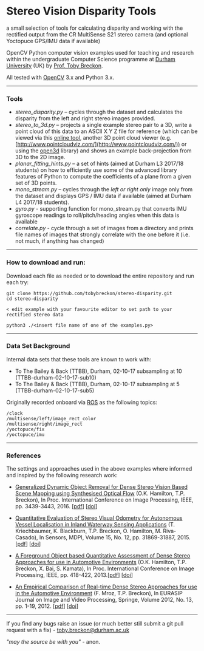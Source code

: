# Stereo Vision Disparity Tools

a small selection of tools for calculating disparity and working with the rectified output from the CR MultiSense S21 stereo camera (and optional Yoctopuce GPS/IMU data if available)

OpenCV Python computer vision examples used for teaching and research within the undergraduate Computer Science programme
at [Durham University](http://www.durham.ac.uk) (UK) by [Prof. Toby Breckon](https://breckon.org/toby/).

All tested with [OpenCV](http://www.opencv.org) 3.x and Python 3.x.

---

### Tools

- *stereo_disparity.py* – cycles through the dataset and calculates the disparity from the left and right stereo images provided.
- *stereo_to_3d.py* – projects a single example stereo pair to a 3D, write a point cloud of this data to an ASCII X Y Z file for reference (which can be viewed via
this [online tool](http://lidarview.com/), another 3D point cloud viewer (e.g. [http://www.pointcloudviz.com/](http://www.pointcloudviz.com/)) or using the [open3d](http://www.open3d.org/) library) and shows an example back-projection from 3D to the 2D image.
- *planar_fitting_hints.py* – a set of hints (aimed at Durham L3 2017/18 students) on how to efficiently use some of the advanced library features of Python to compute the coefficients of a plane from a given set of 3D points.
- *mono_stream.py* –  cycles through the _left or right only_ image only from the dataset and displays GPS / IMU data if available (aimed at Durham L4 2017/18 students).
- *gyro.py* - supporting function for mono_stream.py that converts IMU gyroscope readings to roll/pitch/heading angles when this data is available
- *correlate.py* - cycle through a set of images from a directory and prints file names of images that strongly correlate with the one before it (i.e. not much, if anything has changed)
---

### How to download and run:

Download each file as needed or to download the entire repository and run each try:

```
git clone https://github.com/tobybreckon/stereo-disparity.git
cd stereo-disparity

< edit example with your favourite editor to set path to your rectified stereo data

python3 ./<insert file name of one of the examples.py>
```
---

### Data Set Background

Internal data sets that these tools are known to work with:

- To The Bailey & Back (TTBB), Durham, 02-10-17 subsampling at 10 (TTBB-durham-02-10-17-sub10)
- To The Bailey & Back (TTBB), Durham, 02-10-17 subsampling at 5 (TTBB-durham-02-10-17-sub5)

Originally recorded onboard via [ROS](http://www.ros.org) as the following topics:

```
/clock
/multisense/left/image_rect_color
/multisense/right/image_rect
/yoctopuce/fix
/yoctopuce/imu
```

---

### References

The settings and approaches used in the above examples where informed and inspired by the following research work:

- [Generalized Dynamic Object Removal for Dense Stereo Vision Based Scene Mapping using Synthesised Optical Flow](https://breckon.org/toby/publications/papers/hamilton16removal.pdf) (O.K. Hamilton, T.P. Breckon), In Proc. International Conference on Image Processing, IEEE, pp. 3439-3443, 2016. [[pdf](https://breckon.org/toby/publications/papers/hamilton16removal.pdf)] [[doi](http://dx.doi.org/10.1109/ICIP.2016.7532998)]

- [Quantitative Evaluation of Stereo Visual Odometry for Autonomous Vessel Localisation in Inland Waterway Sensing Applications](https://breckon.org/toby/publications/papers/kriechbaumer15vessel.pdf) (T. Kriechbaumer, K. Blackburn, T.P. Breckon, O. Hamilton, M. Riva-Casado), In Sensors, MDPI, Volume 15, No. 12, pp. 31869-31887, 2015. [[pdf](http://community.dur.ac.uk/toby.breckon/publications/papers/kriechbaumer15vessel.pdf)] [[doi](http://dx.doi.org/10.3390/s151229892)]

- [A Foreground Object based Quantitative Assessment of Dense Stereo Approaches for use in Automotive Environments](https://breckon.org/toby/publications/papers/hamilton13stereo.pdf) (O.K. Hamilton, T.P. Breckon, X. Bai, S. Kamata), In Proc. International Conference on Image Processing, IEEE, pp. 418-422, 2013.[[pdf](https://breckon.org/toby/publications/papers/hamilton13stereo.pdf)] [[doi](http://dx.doi.org/10.1109/ICIP.2013.6738086)]

- [An Empirical Comparison of Real-time Dense Stereo Approaches for use in the Automotive Environment](https://breckon.org/toby/publications/papers/mroz12stereo.pdf) (F. Mroz, T.P. Breckon), In EURASIP Journal on Image and Video Processing, Springe, Volume 2012, No. 13, pp. 1-19, 2012. [[pdf](https://breckon.org/toby/publications/papers/mroz12stereo.pdf)] [[doi](http://dx.doi.org/10.1186/1687-5281-2012-13)]

---

If you find any bugs raise an issue (or much better still submit a git pull request with a fix) - toby.breckon@durham.ac.uk

_"may the source be with you"_ - anon.
